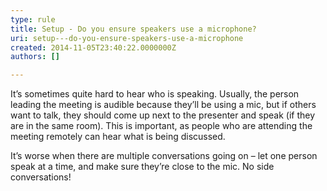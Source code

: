 ```yaml
---
type: rule
title: Setup - Do you ensure speakers use a microphone?
uri: setup---do-you-ensure-speakers-use-a-microphone
created: 2014-11-05T23:40:22.0000000Z
authors: []

---
```


It’s sometimes quite hard to hear who is speaking. Usually, the person leading the meeting is audible because they’ll be using a mic, but if others want to talk, they should come up next to the presenter and speak (if they are in the same room). This is important, as people who are attending the meeting remotely can hear what is being discussed.





It’s worse when there are multiple conversations going on – let one person speak at a time, and make sure they’re close to the mic. No side conversations!
